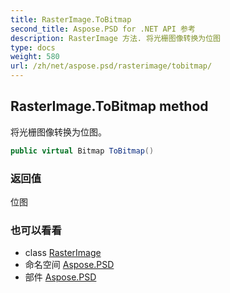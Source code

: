 ```yaml
---
title: RasterImage.ToBitmap
second_title: Aspose.PSD for .NET API 参考
description: RasterImage 方法. 将光栅图像转换为位图
type: docs
weight: 580
url: /zh/net/aspose.psd/rasterimage/tobitmap/
---
```

## RasterImage.ToBitmap method

将光栅图像转换为位图。

```csharp
public virtual Bitmap ToBitmap()
```

### 返回值

位图

### 也可以看看

* class [RasterImage](../)
* 命名空间 [Aspose.PSD](../../rasterimage/)
* 部件 [Aspose.PSD](../../../)


